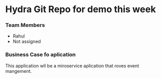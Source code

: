 # Hydra Git Repo for demo this week

### Team Members
- Rahul
- Not assigned

### Business Case fo aplication
This application wll be a miroservice aplication that roves event mangement.